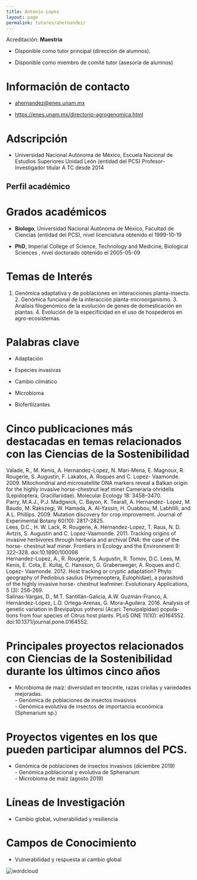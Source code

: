 ```yaml
---
title: Antonio Lopez
layout: page
permalink: tutores/ahernandez/
---
```


Acreditación: **Maestría**


 - Disponible como tutor principal (dirección de alumnos).


 - Disponible como miembro de comité tutor (asesoría de alumnos)





# Información de contacto

 - <ahernandez@enes.unam.mx>


 - <a href="https://enes.unam.mx/directorio-agrogenomica.html" rel="nofollow">https://enes.unam.mx/directorio-agrogenomica.html</a>




# Adscripción


 - Universidad Nacional Autónoma de México, Escuela Nacional de Estudios Superiores Unidad León (entidad del PCS)    Profesor-Investigador titular A TC desde 2014
 





## Perfil académico


# Grados académicos


 - **Biologo**, Universidad Nacional Autónoma de México, Facultad de Ciencias (entidad del PCS), nivel licenciatura obtenido el 1999-10-19

 - **PhD**, Imperial College of Science, Technology and Medicine, Biological Sciences , nivel doctorado obtenido el 2005-05-09




# Temas de Interés

1. Genómica adaptativa y de poblaciones en interacciones planta-insecto. 2. Genómica funcional de la interacción planta-microorganismo. 3. Análisis filogenómico de la evolución de genes de domesticación en plantas. 4. Evolución de la especificidad en el uso  de hospederos en agro-ecosistemas.



# Palabras clave


 - Adaptación

 - Especies invasivas

 - Cambio climático

 - Microbioma

 - Biofertlizantes




# Cinco publicaciones más destacadas en temas relacionados con las Ciencias de la Sostenibilidad

Valade, R., M. Kenis, A. Hernandez-Lopez, N. Mari-Mena, E. Magnoux, R. Rougerie, S. Augustin, F. Lakatos, A. Roques and C. Lopez- Vaamonde. 2009. Mitochondrial and microsatellite DNA markers reveal a Balkan origin for the highly invasive horse-chestnut leaf miner Cameraria ohridella (Lepidoptera, Gracillariidae). Molecular Ecology 18: 3458–3470.<br />Parry, M.A.J., P.J. Madgwick, C. Bayon, K. Tearall, A. Hernandez- Lopez, M. Baudo, M. Rakszegi, W. Hamada, A. Al-Yassin, H. Ouabbou, M. Labhilili, and A.L. Phillips. 2009. Mutation discovery for crop improvement. Journal of Experimental Botany 60(10): 2817-2825.<br />Lees, D.C., H. W. Lack, R. Rougerie, A. Hernandez-Lopez, T. Raus, N. D. Avtzis, S. Augustin and C. Lopez-Vaamonde. 2011. Tracking origins of invasive herbivores through herbaria and archival DNA: the case of the horse- chestnut leaf miner. Frontiers in Ecology and the Environment 9: 322–328. doi:10.1890/100098<br />Hernandez-Lopez, A., R. Rougerie, S. Augustin, R. Tomov, D.C. Lees, M. Kenis, E. Cota, E. Kullaj, C. Hansson, G. Grabenweger, A. Roques and C. Lopez- Vaamonde. 2012. Host tracking or cryptic adaptation? Phylo geography of Pediobius saulius (Hymenoptera, Eulophidae), a parasitoid<br />of the highly invasive horse- chestnut leafminer. Evolutionary Applications, 5 (3): 256-269.<br />Salinas-Vargas, D., M.T. Santillán-Galicia, A.W. Guzmán-Franco, A. Hernández-López, L.D. Ortega-Arenas, G. Mora-Aguilera. 2016. Analysis of genetic variation in Brevipalpus yothersi (Acari: Tenuipalpidae) popula- tions from four species of Citrus host plants. PLoS ONE 11(10): e0164552. doi:10.1371/journal.pone.0164552.




# Principales proyectos relacionados con Ciencias de la Sostenibilidad durante los últimos cinco años

- Microbioma de maíz: diversidad en teocintle, razas criollas y variedades mejoradas.<br />- Genómica de poblaciones de insectos invasivos<br />- Genómica evolutiva de insectos de importancia económica (Sphenarium sp.)




# Proyectos vigentes en los que pueden participar alumnos del PCS.

- Genómica de poblaciones de insectos invasivos (diciembre 2019)<br />- Genómica poblacional y evolutiva de Sphenarium <br />- Microbioma de maíz (agosto 2019)




# Líneas de Investigación


 - Cambio global, vulnerabilidad y resiliencia





# Campos de Conocimiento

 - Vulnerabilidad y respuesta al cambio global



![wordcloud](https://sostenibilidad.posgrado.unam.mx/media/perfil-academico/45/wordcloud.png)
